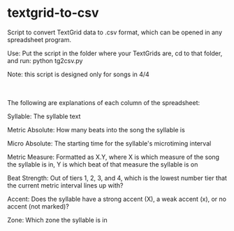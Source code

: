 # textgrid-to-csv
Script to convert TextGrid data to .csv format, which can be opened in any spreadsheet program.

   Use:
       Put the script in the folder where your TextGrids are, cd to that folder, and run:
         python tg2csv.py

   Note: this script is designed only for songs in 4/4
   
　
 
The following are explanations of each column of the spreadsheet:

Syllable: The syllable text

Metric Absolute: How many beats into the song the syllable is

Micro Absolute: The starting time for the syllable's microtiming interval

Metric Measure: Formatted as X.Y, where X is which measure of the song the syllable is in, Y is which beat of that measure the syllable is on

Beat Strength: Out of tiers 1, 2, 3, and 4, which is the lowest number tier that the current metric interval lines up with?

Accent: Does the syllable have a strong accent (X), a weak accent (x), or no accent (not marked)?

Zone: Which zone the syllable is in

